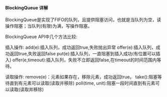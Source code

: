 #### BlockingQueue 详解

BlockingQueue是实现了FIFO的队列，且提供阻塞访问，也就是当队列为空，读操作阻塞；当队列(有限)为满，写操作阻塞。

BlockingQueue API中几个方法比较:

插入操作:
add(e):插入队列，成功返回true,失败抛出异常
offer(e):插入队列，成功返回true,失败返回false
put(e):插入队列，一直阻塞到插入成功(有位置可以插入)
offer(e,timeout):插入队列，失败不立即返回false,在timeout的时间范围内等待。

读取操作:
remove(e)：元素如果存在，移除元素，成功返回true。
take():阻塞等待直到有元素可以读取(读取并移除)
poll(time, unit):阻塞一段时间直到有元素可以读取(读取并移除)

